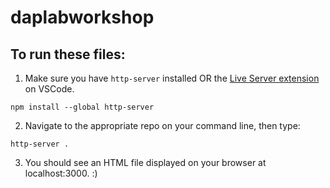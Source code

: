 # daplabworkshop

## To run these files: 

1. Make sure you have  `http-server` installed OR the [Live Server extension](https://marketplace.visualstudio.com/items?itemName=ritwickdey.LiveServer) on VSCode. 

```
npm install --global http-server
```

2. Navigate to the appropriate repo on your command line, then type: 
```
http-server .
```

3. You should see an HTML file displayed on your browser at localhost:3000. :) 
